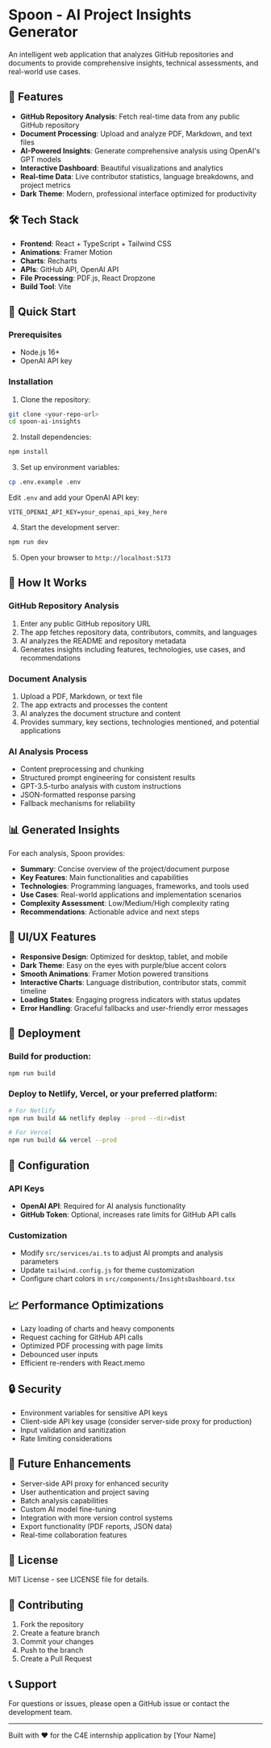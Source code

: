 # Spoon - AI Project Insights Generator

An intelligent web application that analyzes GitHub repositories and documents to provide comprehensive insights, technical assessments, and real-world use cases.

## 🚀 Features

- **GitHub Repository Analysis**: Fetch real-time data from any public GitHub repository
- **Document Processing**: Upload and analyze PDF, Markdown, and text files
- **AI-Powered Insights**: Generate comprehensive analysis using OpenAI's GPT models
- **Interactive Dashboard**: Beautiful visualizations and analytics
- **Real-time Data**: Live contributor statistics, language breakdowns, and project metrics
- **Dark Theme**: Modern, professional interface optimized for productivity

## 🛠 Tech Stack

- **Frontend**: React + TypeScript + Tailwind CSS
- **Animations**: Framer Motion
- **Charts**: Recharts
- **APIs**: GitHub API, OpenAI API
- **File Processing**: PDF.js, React Dropzone
- **Build Tool**: Vite

## 🏁 Quick Start

### Prerequisites

- Node.js 16+ 
- OpenAI API key

### Installation

1. Clone the repository:
```bash
git clone <your-repo-url>
cd spoon-ai-insights
```

2. Install dependencies:
```bash
npm install
```

3. Set up environment variables:
```bash
cp .env.example .env
```

Edit `.env` and add your OpenAI API key:
```
VITE_OPENAI_API_KEY=your_openai_api_key_here
```

4. Start the development server:
```bash
npm run dev
```

5. Open your browser to `http://localhost:5173`

## 🎯 How It Works

### GitHub Repository Analysis
1. Enter any public GitHub repository URL
2. The app fetches repository data, contributors, commits, and languages
3. AI analyzes the README and repository metadata
4. Generates insights including features, technologies, use cases, and recommendations

### Document Analysis
1. Upload a PDF, Markdown, or text file
2. The app extracts and processes the content
3. AI analyzes the document structure and content
4. Provides summary, key sections, technologies mentioned, and potential applications

### AI Analysis Process
- Content preprocessing and chunking
- Structured prompt engineering for consistent results
- GPT-3.5-turbo analysis with custom instructions
- JSON-formatted response parsing
- Fallback mechanisms for reliability

## 📊 Generated Insights

For each analysis, Spoon provides:

- **Summary**: Concise overview of the project/document purpose
- **Key Features**: Main functionalities and capabilities
- **Technologies**: Programming languages, frameworks, and tools used
- **Use Cases**: Real-world applications and implementation scenarios
- **Complexity Assessment**: Low/Medium/High complexity rating
- **Recommendations**: Actionable advice and next steps

## 🎨 UI/UX Features

- **Responsive Design**: Optimized for desktop, tablet, and mobile
- **Dark Theme**: Easy on the eyes with purple/blue accent colors
- **Smooth Animations**: Framer Motion powered transitions
- **Interactive Charts**: Language distribution, contributor stats, commit timeline
- **Loading States**: Engaging progress indicators with status updates
- **Error Handling**: Graceful fallbacks and user-friendly error messages

## 🚀 Deployment

### Build for production:
```bash
npm run build
```

### Deploy to Netlify, Vercel, or your preferred platform:
```bash
# For Netlify
npm run build && netlify deploy --prod --dir=dist

# For Vercel
npm run build && vercel --prod
```

## 🔧 Configuration

### API Keys
- **OpenAI API**: Required for AI analysis functionality
- **GitHub Token**: Optional, increases rate limits for GitHub API calls

### Customization
- Modify `src/services/ai.ts` to adjust AI prompts and analysis parameters
- Update `tailwind.config.js` for theme customization
- Configure chart colors in `src/components/InsightsDashboard.tsx`

## 📈 Performance Optimizations

- Lazy loading of charts and heavy components
- Request caching for GitHub API calls
- Optimized PDF processing with page limits
- Debounced user inputs
- Efficient re-renders with React.memo

## 🔒 Security

- Environment variables for sensitive API keys
- Client-side API key usage (consider server-side proxy for production)
- Input validation and sanitization
- Rate limiting considerations

## 🚧 Future Enhancements

- Server-side API proxy for enhanced security
- User authentication and project saving
- Batch analysis capabilities
- Custom AI model fine-tuning
- Integration with more version control systems
- Export functionality (PDF reports, JSON data)
- Real-time collaboration features

## 📝 License

MIT License - see LICENSE file for details.

## 🤝 Contributing

1. Fork the repository
2. Create a feature branch
3. Commit your changes
4. Push to the branch
5. Create a Pull Request

## 📞 Support

For questions or issues, please open a GitHub issue or contact the development team.

---

Built with ❤️ for the C4E internship application by [Your Name]